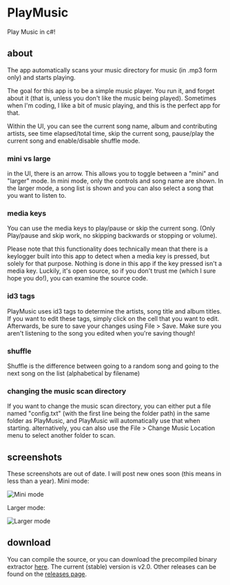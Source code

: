 # PlayMusic
Play Music in c#!

## about
The app automatically scans your music directory for music (in .mp3 form only) and starts playing.

The goal for this app is to be a simple music player. You run it, and forget about it (that is, unless you don't like the music being played). Sometimes when I'm coding, I like a bit of music playing, and this is the perfect app for that.

Within the UI, you can see the current song name, album and contributing artists, see time elapsed/total time, skip the current song, pause/play the current song and enable/disable shuffle mode.

### mini vs large
in the UI, there is an arrow. This allows you to toggle between a "mini" and "larger" mode.
In mini mode, only the controls and song name are shown.
In the larger mode, a song list is shown and you can also select a song that you want to listen to.

### media keys
You can use the media keys to play/pause or skip the current song. (Only Play/pause and skip work, no skipping backwards or stopping or volume).

Please note that this functionality does technically mean that there is a keylogger built into this app to detect when a media key is pressed, but solely for that purpose. Nothing is done in this app if the key pressed isn't a media key. Luckily, it's open source, so if you don't trust me (which I sure hope you do!), you can examine the source code.

### id3 tags
PlayMusic uses id3 tags to determine the artists, song title and album titles. If you want to edit these tags, simply click on the cell that you want to edit. Afterwards, be sure to save your changes using File > Save. Make sure you aren't listening to the song you edited when you're saving though!

### shuffle
Shuffle is the difference between going to a random song and going to the next song on the list (alphabetical by filename)

### changing the music scan directory
If you want to change the music scan directory, you can either put a file named "config.txt" (with the first line being the folder path) in the same folder as PlayMusic, and PlayMusic will automatically use that when starting. alternatively, you can also use the File > Change Music Location menu to select another folder to scan.

## screenshots
These screenshots are out of date. I will post new ones soon (this means in less than a year).
Mini mode:

![Mini mode](http://i.imgur.com/n6tYa0f.png)

Larger mode:

![Larger mode](http://i.imgur.com/QirpXuR.png)

## download
You can compile the source, or you can download the precompiled binary extractor [here](https://github.com/ohnx/PlayMusic/releases/download/v2.0/PlayMusic-Install.exe). The current (stable) version is v2.0. Other releases can be found on the [releases page](https://github.com/ohnx/PlayMusic/releases).
